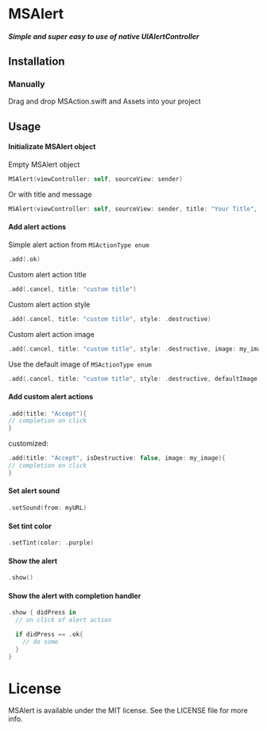 # MSAlert
##### Simple and super easy to use of native UIAlertController

## Installation

### Manually
Drag and drop MSAction.swift and Assets into your project


## Usage

#### Initializate MSAlert object

Empty MSAlert object
```swift
MSAlert(viewController: self, sourceView: sender)
```

Or with title and message

```swift
MSAlert(viewController: self, sourceView: sender, title: "Your Title", message: "Your message")
```

#### Add alert actions

Simple alert action from `MSActionType enum`
```swift
.add(.ok)
```
Custom alert action title
```swift
.add(.cancel, title: "custom title")
```
Custom alert action style
```swift
.add(.cancel, title: "custom title", style: .destructive)
```
Custom alert action image
```swift
.add(.cancel, title: "custom title", style: .destructive, image: my_image)
```

Use the default image of `MSActionType enum`
```swift
.add(.cancel, title: "custom title", style: .destructive, defaultImage : true)
```

#### Add custom alert actions

```swift
.add(title: "Accept"){
// completion on click
}
```
customized:
```swift
.add(title: "Accept", isDestructive: false, image: my_image){
// completion on click
}
```

#### Set alert sound

```swift
.setSound(from: myURL)
```


#### Set tint color

```swift
.setTint(color: .purple)
```

#### Show the alert
```swift
.show()
```
#### Show the alert with completion handler
```swift
.show { didPress in
  // on click of alert action

  if didPress == .ok{
    // do some
  }
}
```
# License
MSAlert is available under the MIT license. See the LICENSE file for more info.
